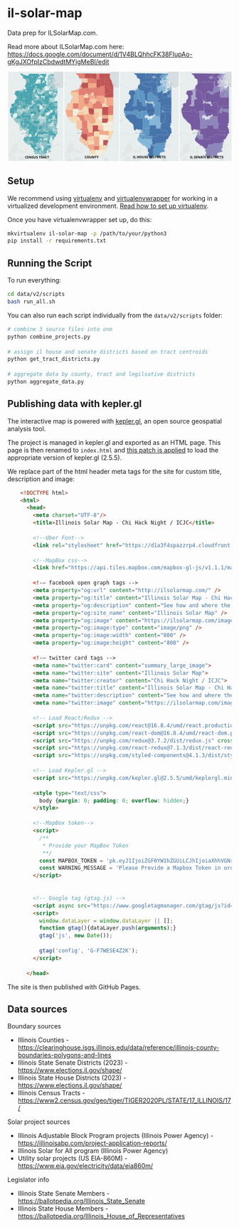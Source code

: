 # il-solar-map

Data prep for ILSolarMap.com. 

Read more about ILSolarMap.com here: https://docs.google.com/document/d/1V4BLQhhcFK38FIupAo-gKgJXOfpIzCbdwdtMYjgMeBI/edit

![IlSolarMap.com](images/il-solar-map-x4.jpg)

## Setup
We recommend using [virtualenv](http://virtualenv.readthedocs.org/en/latest/virtualenv.html) and [virtualenvwrapper](http://virtualenvwrapper.readthedocs.org/en/latest/install.html) for working in a virtualized development environment. [Read how to set up virtualenv](http://docs.python-guide.org/en/latest/dev/virtualenvs/).

Once you have virtualenvwrapper set up, do this:

```bash
mkvirtualenv il-solar-map -p /path/to/your/python3
pip install -r requirements.txt
```

## Running the Script

To run everything:

```bash
cd data/v2/scripts
bash run_all.sh
```

You can also run each script individually from the `data/v2/scripts` folder:

```bash
# combine 3 source files into one
python combine_projects.py

# assign il house and senate districts based on tract centroids
python get_tract_districts.py

# aggregate data by county, tract and legilsative districts
python aggregate_data.py
```

## Publishing data with kepler.gl

The interactive map is powered with [kepler.gl](https://kepler.gl/), an open source geospatial analysis tool.

The project is managed in kepler.gl and exported as an HTML page. This page is then renamed to `index.html` and [this patch is applied](https://github.com/keplergl/kepler.gl/pull/2292/files#r1268629776) to load the appropriate version of kepler.gl (2.5.5).

We replace part of the html header meta tags for the site for custom title, description and image:

```html
    <!DOCTYPE html>
    <html>
      <head>
        <meta charset="UTF-8"/>
        <title>Illinois Solar Map - Chi Hack Night / ICJC</title>

        <!--Uber Font-->
        <link rel="stylesheet" href="https://d1a3f4spazzrp4.cloudfront.net/kepler.gl/uber-fonts/4.0.0/superfine.css">

        <!--MapBox css-->
        <link href="https://api.tiles.mapbox.com/mapbox-gl-js/v1.1.1/mapbox-gl.css" rel="stylesheet">

        <!-— facebook open graph tags -->
        <meta property="og:url" content="http://ilsolarmap.com/" />
        <meta property="og:title" content="Illinois Solar Map - Chi Hack Night / ICJC" />
        <meta property="og:description" content="See how and where the 1,622,000 kilowatts of solar have been installed by zip code in the State of Illinois" />
        <meta property="og:site_name" content="Illinois Solar Map" />
        <meta property="og:image" content="https://ilsolarmap.com/images/il-solar-map-x4.jpg" />
        <meta property="og:image:type" content="image/png" />
        <meta property="og:image:width" content="800" />
        <meta property="og:image:height" content="800" />

        <!-— twitter card tags -->
        <meta name="twitter:card" content="summary_large_image">
        <meta name="twitter:site" content="Illinois Solar Map">
        <meta name="twitter:creator" content="Chi Hack Night / ICJC">
        <meta name="twitter:title" content="Illinois Solar Map - Chi Hack Night / ICJC">
        <meta name="twitter:description" content="See how and where the 1,622,000 kilowatts of solar have been installed in the State of Illinois">
        <meta name="twitter:image" content="https://ilsolarmap.com/images/il-solar-map-x4.jpg" />

        <!-- Load React/Redux -->
        <script src="https://unpkg.com/react@16.8.4/umd/react.production.min.js" crossorigin></script>
        <script src="https://unpkg.com/react-dom@16.8.4/umd/react-dom.production.min.js" crossorigin></script>
        <script src="https://unpkg.com/redux@3.7.2/dist/redux.js" crossorigin></script>
        <script src="https://unpkg.com/react-redux@7.1.3/dist/react-redux.min.js" crossorigin></script>
        <script src="https://unpkg.com/styled-components@4.1.3/dist/styled-components.min.js" crossorigin></script>

        <!-- Load Kepler.gl -->
        <script src="https://unpkg.com/kepler.gl@2.5.5/umd/keplergl.min.js" crossorigin></script>

        <style type="text/css">
          body {margin: 0; padding: 0; overflow: hidden;}
        </style>

        <!--MapBox token-->
        <script>
          /**
           * Provide your MapBox Token
           **/
          const MAPBOX_TOKEN = 'pk.eyJ1IjoiZGF0YW1hZGUiLCJhIjoiaXhhVGNrayJ9.0yaccougI3vSAnrKaB00vA';
          const WARNING_MESSAGE = 'Please Provide a Mapbox Token in order to use Kepler.gl. Edit this file and fill out MAPBOX_TOKEN with your access key';
        </script>

            
        <!-- Google tag (gtag.js) -->
        <script async src="https://www.googletagmanager.com/gtag/js?id=G-F7WESE4Z2K"></script>
        <script>
          window.dataLayer = window.dataLayer || [];
          function gtag(){dataLayer.push(arguments);}
          gtag('js', new Date());

          gtag('config', 'G-F7WESE4Z2K');
        </script>

      </head>
```

The site is then published with GitHub Pages.

## Data sources

Boundary sources

* Illinois Counties - https://clearinghouse.isgs.illinois.edu/data/reference/illinois-county-boundaries-polygons-and-lines
* Illinois State Senate Districts (2023) - https://www.elections.il.gov/shape/
* Illinois State House Districts (2023) - https://www.elections.il.gov/shape/
* Illinois Census Tracts - https://www2.census.gov/geo/tiger/TIGER2020PL/STATE/17_ILLINOIS/17/

Solar project sources

* Illinois Adjustable Block Program projects (Illinois Power Agency) - https://illinoisabp.com/project-application-reports/
* Illinois Solar for All program (Illinois Power Agency)
* Utility solar projects (US EIA-860M) - https://www.eia.gov/electricity/data/eia860m/

Legislator info

* Illinois State Senate Members - https://ballotpedia.org/Illinois_State_Senate
* Illinois State House Members - https://ballotpedia.org/Illinois_House_of_Representatives